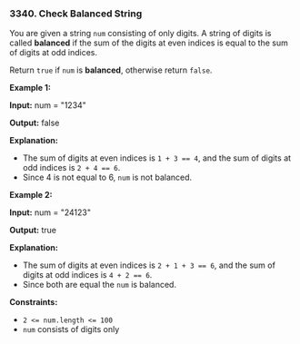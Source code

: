 ### 3340\. Check Balanced String

You are given a string `num` consisting of only digits. A string of digits is called **balanced** if the sum of the digits at even indices is equal to the sum of digits at odd indices.

Return `true` if `num` is **balanced**, otherwise return `false`.

**Example 1:**

**Input:** num = "1234"

**Output:** false

**Explanation:**

*   The sum of digits at even indices is `1 + 3 == 4`, and the sum of digits at odd indices is `2 + 4 == 6`.
*   Since 4 is not equal to 6, `num` is not balanced.

**Example 2:**

**Input:** num = "24123"

**Output:** true

**Explanation:**

*   The sum of digits at even indices is `2 + 1 + 3 == 6`, and the sum of digits at odd indices is `4 + 2 == 6`.
*   Since both are equal the `num` is balanced.

**Constraints:**

*   `2 <= num.length <= 100`
*   `num` consists of digits only
